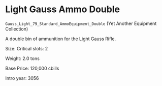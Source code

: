 # Light Gauss Ammo Double

`Gauss_Light_79_Standard_AmmoEquipment_Double` (Yet Another Equipment Collection)

A double bin of ammunition for the Light Gauss Rifle.

Size: Critical slots: 2

Weight: 2.0 tons

Base Price: 120,000 cbills

Intro year: 3056


